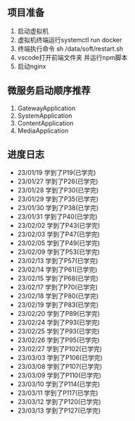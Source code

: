 ## 项目准备 
1. 启动虚拟机
2. 虚拟机终端运行systemctl run docker
3. 终端执行命令 sh /data/soft/restart.sh
4. vscode打开前端文件夹 并运行npm脚本
5. 启动nginx

## 微服务启动顺序推荐
1. GatewayApplication
2. SystemApplication
3. ContentApplication
4. MediaApplication


## 进度日志
- 23/01/19 学到了P19(已学完)
- 23/01/27 学到了P26(已学完)
- 23/01/28 学到了P30(已学完)
- 23/01/29 学到了P35(已学完)
- 23/01/30 学到了P38(已学完)
- 23/01/31 学到了P40(已学完)
- 23/02/02 学到了P43(已学完)
- 23/02/03 学到了P47(已学完)
- 23/02/05 学到了P49(已学完)
- 23/02/09 学到了P53(已学完)
- 23/02/13 学到了P57(已学完)
- 23/02/14 学到了P61(已学完)
- 23/02/15 学到了P68(已学完)
- 23/02/17 学到了P70(已学完)
- 23/02/18 学到了P80(已学完)
- 23/02/19 学到了P83(已学完)
- 23/02/20 学到了P89(已学完)
- 23/02/24 学到了P93(已学完)
- 23/02/25 学到了P93(已学完)
- 23/02/26 学到了P95(已学完)
- 23/02/27 学到了P102(已学完)
- 23/03/03 学到了P106(已学完)
- 23/03/08 学到了P107(已学完)
- 23/03/09 学到了P110(已学完)
- 23/03/10 学到了P114(已学完)
- 23/03/11 学到了P117(已学完)
- 23/03/12 学到了P120(已学完)
- 23/03/13 学到了P127(已学完)
